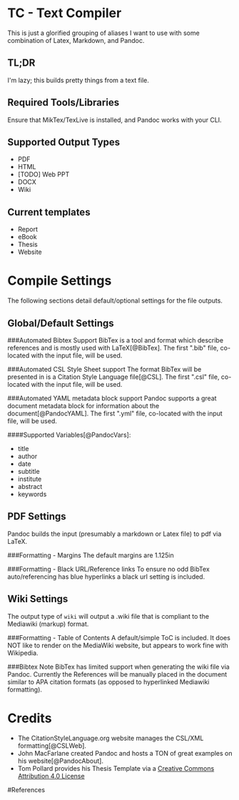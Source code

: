 TC - Text Compiler
==================
This is just a glorified grouping of aliases I want to use with some combination of Latex, Markdown, and Pandoc.

TL;DR
-----
I'm lazy; this builds pretty things from a text file.

Required Tools/Libraries
------------------------
Ensure that MikTex/TexLive is installed, and Pandoc works with your CLI.

Supported Output Types
----------------------
- PDF
- HTML
- [TODO] Web PPT
- DOCX
- Wiki

Current templates
-----------------
- Report
- eBook
- Thesis
- Website

Compile Settings
================
The following sections detail default/optional settings for the file outputs.

Global/Default Settings
-----------------------
###Automated Bibtex Support
BibTex is a tool and format which describe references and is mostly used with LaTeX[@BibTex].
The first ".bib" file, co-located with the input file, will be used.

###Automated CSL Style Sheet support
The format BibTex will be presented in is a Citation Style Language file[@CSL].
The first ".csl" file, co-located with the input file, will be used.

###Automated YAML metadata block support
Pandoc supports a great document metadata block for information about the document[@PandocYAML].
The first ".yml" file, co-located with the input file, will be used.

####Supported Variables[@PandocVars]:
- title
- author
- date
- subtitle
- institute
- abstract
- keywords

PDF Settings
------------
Pandoc builds the input (presumably a markdown or Latex file) to pdf via LaTeX.

###Formatting - Margins
The default margins are 1.125in

###Formatting - Black URL/Reference links
To ensure no odd BibTex auto/referencing has blue hyperlinks a black url setting is included.

Wiki Settings
--------------
The output type of `wiki` will output a .wiki file that is compliant to the Mediawiki (markup) format.

###Formatting - Table of Contents
A default/simple ToC is included.
It does NOT like to render on the MediaWiki website, but appears to work fine with Wikipedia.

###Bibtex Note
BibTex has limited support when generating the wiki file via Pandoc.
Currently the References will be manually placed in the document similar to APA citation formats (as opposed to hyperlinked Mediawiki formatting).

Credits
=======
- The CitationStyleLanguage.org website manages the CSL/XML formatting[@CSLWeb].
- John MacFarlane created Pandoc and hosts a TON of great examples on his website[@PandocAbout].
- Tom Pollard provides his Thesis Template via a [Creative Commons Attribution 4.0 License](http://creativecommons.org/licenses/by/4.0)

#References
